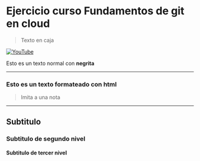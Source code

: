 # Ejercicio curso Fundamentos de git en cloud

>  Texto en caja

[![YouTube](https://img.shields.io/badge/YouTube-5a0aaa)](https://www.youtube.com/watch?v=t8XOtCBeMx0&list=RDt8XOtCBeMx0&start_radio=1)

Esto es un texto normal con **negrita**

***

<h3><strong align="center">Esto es un texto formateado con html</strong></h3>

>  Imita a una nota

***
## Subtitulo

### Subtitulo de segundo nivel

#### Subtitulo de tercer nivel
